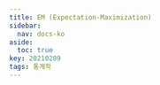 ```yaml
---
title: EM (Expectation-Maximization)
sidebar:
  nav: docs-ko
aside:
  toc: true
key: 20210209
tags: 통계학
---
```

